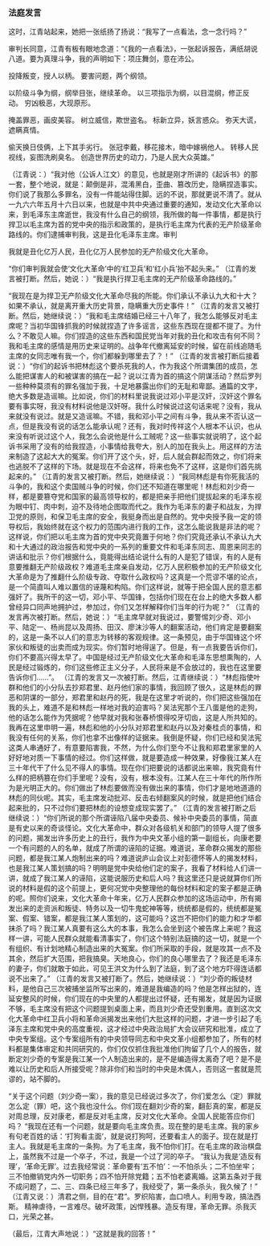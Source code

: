 ### 法庭发言

这时，江青站起来，她把一张纸扬了扬说：“我写了一点看法，念一念行吗？”

审判长同意，江青有板有眼地念道：“《我的一点看法》，一张起诉报告，满纸胡说八道。要为真理斗争，我的声明如下：项庄舞剑，意在沛公。 

投降叛变，授人以柄。 要害问题，两个纲领。

以阶级斗争为纲，纲举目张，继续革命。 以三项指示为纲，以目混纲，修正反动。 穷凶极恶，大现原形。 

掩盖罪恶，画皮美容。 树立威信，欺世盗名。 标新立异，妖言惑众。 弥天大谎，遮瞒真情。

偷天换日伎俩，上下其手劣行。 
张冠李戴，移花接木，暗中嫁祸他人。 
转移人民视线，妄图洗刷臭名。 
创造世界历史的动力，乃是人民大众英雄。” 

（江青说：）“我对他（公诉人江文）的意见，也就是刚才所讲的《起诉书》的那一套，整个地说，就是：颠倒是非，混淆黑白，歪曲、篡改历史，隐瞒捏造事实。你们说了我那么多罪名，没有一件能站得住脚。远的不说，那就更说不清了。就从一九六六年五月十六日以来，也就是中共中央通过重要的通知，发动文化大革命以来，到毛泽东主席逝世，我没有什么自己的纲领，我所做的每一件事情，都是执行捍卫以毛主席为首的党中央的指示和政策的，是执行毛主席为代表的无产阶级革命路线的。你们逮捕审判我，这是丑化毛泽东主席。审判

我就是丑化亿万人民，丑化亿万人民参加的无产阶级文化大革命。

“你们审判我就会使‘文化大革命’中的‘红卫兵’和‘红小兵’抬不起头来。” 
（江青的发言被打断。然后，她说：）“我是执行捍卫毛主席的无产阶级革命路线的。”

“我现在是为捍卫无产阶级文化大革命尽我的所能。你们承认不承认九大和十大？如果不承认，就是离开重大历史背景，隐瞒重大历史事件！” 
（江青的发言又被打断。然后，她继续说：）“我和毛主席结婚已经三十八年了，我怎么能够反对毛主席呢？当初华国锋抓我的时候就捏造了许多谣言，这些东西现在提都不提了。为什么？不敢见人嘛。你们捏造的这些东西和国民党当年对我的丑化和攻击有何不同？我和毛主席的感情是用历史来证明的。战争年代撤离延安的时候，留在前线追随毛主席的女同志唯有我一个，你们都躲到哪里去了？！” 
（江青的发言被打断后接着说：）“你们的起诉书把林彪这个要杀死我的人，作为我这个所谓集团的成员，怎么能把谋害人的和被谋害的搞在一起？说以江青为首的搞这个阴谋活动？然后罗列一些种种莫须有的罪名强加于我，十足地暴露出你们的无耻和卑鄙。通篇的文字，绝大多数是造谣嘛。比如说，你们的材料里说我说过邓小平是汉奸，汉奸这个罪名要有事实呀，我没有材料说他是汉奸呀。我什么时候说过这句话来呢？没有，我从来就没有说过。就是又造谣嘛。不错，我和邓小平之间有斗争，我从来不否认这一点，但是我没有说的话怎么能承认呢？还有，我对时传祥这个人根本不认识，也从来没有听说过这个人，我怎么会说他是什么工贼呢？这一些事实就说明了，这个起诉书采用了没有的给我捏造，小事情给我夸大，别人的加在我头上。用这样的方法来制造了这起大大的冤案。你们开了这个头，好，后人就会群起而效之，你们将来也逃脱不了这样的下场。就是现在不会这样，将来也免不了这样，这是你们首先挑起来的。” 
（江青的发言又被打断。然后，她继续说：）“我同林彪是有你死我活的斗争的，我和这个卖国贼斗争的时候，你们还不知道在哪里呢！林彪和刘少奇一样，都是要篡夺党和国家的最高领导权的，都是把亲手把他们提拔起来的毛泽东视为眼中钉、肉中刺，迫不及待地企图取而代之。我作为毛泽东的妻子和战友，为捍卫党的原则，和保卫毛主席的安全，我挺身而出是自然的。党中央授予我一定的领导权后，我始终就在这个权力的范围内进行我的工作，这怎么能说我是非法的呢？这样说，你们把以毛主席为首的党中央究竟置于何地？你们究竟还承认不承认九大和十大通过的政治报告和党中央的一系列的重要文件和毛泽东同志、周恩来同志的讲话和批示？你们根据什么，竟能得出结论说什么有的人是犯了错误，有的人是有意要推翻无产阶级政权？难道毛主席亲自发动，亿万人民积极参加的无产阶级文化大革命是为了推翻什么阶级专政、夺取什么政权吗？这真是一个荒谬不堪的论点，是一个简直叫人难以置信的诬蔑和构陷。你们这样说，就等于把全国人民的意志都强奸了。我所干的这一切，邓小平、华国锋，包括你们现在在台上的绝大多数人都曾经异口同声地拥护过，参加过，你们又怎样解释你们当年的行为呢？” 
（江青的发言再次被打断。然后，她说：）“毛主席早就对我说过，要警惕刘少奇、邓小平、陆定一、杨尚昆以及周扬、田汉、廖沫沙等人的翻案活动，他们肯定是要翻案的，这是一条不以人们的意志为转移的客观规律。这一条预见，由于华国锋这个坏家伙和叛徒的出卖而成为现实。你们暂时地得逞了。但是，有一点我要告诉你们，你们不要高兴得太早了。中国是经过无产阶级文化大革命和毛泽东思想熏陶的，人民是经过锻炼的，你们这些修正主义分子，人民将来是不会放过的，我也在这里要告诉你们……”。
（江青的发言又一次被打断。然后，江青继续说：）“林彪指使叶群和他们的小分队去抄郑君里、赵丹他们家的事情，我回顾了很久，这是林彪的罪恶和阴谋的一部分，郑君里和赵丹的死，我是在这里才听说的，你们把这些强加在我的头上，难道不是和林彪一样地对我的迫害吗？吴法宪那个王八蛋是他的走狗，他的话怎么能作为凭据呢？他早就对我和张春桥恨得咬牙切齿，这是人所共知的。我再在这里申明一遍，林彪和他的小分队对郑君里和赵丹以及对秦桂贞的事情，和我没有任何的关系，你们也拿不出像样的证据来。我倒是怀疑，你们已经和吴法宪这类人串通好了，有意要陷害我，不然，为什么你们至今不让我和郑君里家里的人好好地对质一下事情的经过。你们这样做，就是要造成一种效果，好像我江某人在三十年代干了什么见不得人的事情。现在你们把要说的话都说出来嘛，我究竟有什么样的把柄篡在你们手里呢？没有，没有，根本没有。江某人在三十年代的所作所为是光明正大的。你们做出了林彪要做而没有做出来的事情，你们才是地地道道的林彪的同伙呢。其实，毛主席发动批邓、反击右倾翻案风的时候，就是把他们结合起来批的，只不过你们要把林彪的设想变成现实罢了。” 
（江青的发言被打断之后继续说：）“你们所说的那个所谓诬陷八届中央委员、候补中央委员的事情，简直是有史以来的奇谈怪论。文化大革命中，群众对各级机关和部门的领导人提了很多的问题，揭发出许多历史上的丑行，我作为中央文革小组的第一副组长，向康老要一个有问题的人的名单，就成了所谓的诬陷的证据。难道说，革命群众揭发的那些问题，都是我江某人炮制出来的吗？难道说庐山会议上对彭德怀等人的揭发材料，也是我江某人策划搞的吗？明明是党中央给他们定的案子，我看了材料给人们讲一讲，就成了我江某人的诬陷，这能说服历史和后人吗？我这里还只是说就算你们所说的材料是假的这个前提上，更何况党中央整理他的每份材料和定的案子都是正确的呢。照你们说来，文化大革命十年来，亿万人民群众参加的这场运动中，所有揭发出来的走资派和叛徒、特务以及一切牛鬼蛇神等等，统统都是假的，统统都是冤案、假案、错案，都是我江某人策划的，这可能吗？这岂不把你们的能力和才华都抹杀了吗？我江某人真要有这么大的本事，我怎么会坐到这个被告席上来呢？我这样一讲，可能人民群众就能看清事实了，你们这个特别法庭搞的这一切，就是一个有组织、有计划地精心制造出来的大冤案。你们所采取的手段，就是攻其一点不及其余，然后扩大范围，把我搞臭。天地良心，你们的良心哪里去了？我还是毛泽东的妻子，你们就敢于如此，可见王洪文为什么到了法庭，到了这个地方吓得连话都说不出来了。” 
（江青的发言又被打断了。然后，她继续说：）“刘少奇的叛徒材料，是他自己三次被捕坐监所写出来的，难道是我编造的吗？他是怎样出狱的，连延安整风的时候，你们现在的中央里的人都提出过怀疑，还有揭发，就是因为证据不够，毛主席没有把这个问题提到桌面上来，而且刘少奇还受到重用。直到这次文化大革命中红卫兵小将和革命派揭发出来他们大批这样的问题，才进一步引起了毛泽东主席和党中央的高度重视，这才经过中央政治局扩大会议研究和批准，成立了中央专案组。这个专案组所有的中央领导同志和中央文革小组都参加了，所有的材料都是集体审定和共同研究的，你们仅仅抓住我批准他们拘留了几个人的报告，就断定刘少奇的专案是我江某一个人制造出来的，是不是编造得太离奇了吧？是不是难以让历史和后人所接受呢？除非你们和当时的中央是木偶人，否则这一套就是荒谬的，站不脚的。

“关于这个问题（刘少奇一案），我的意见已经说过多次了，你们爱怎么（定）罪就怎么定（罪）吧，这个我也没什么。你们现在翻刘少奇的案，翻彭真的案，都是反对周总理，反对康老，都是反对毛主席，反对文化大革命。全国人民能答应你们吗？ 
“我现在还有一个问题，就是要向毛主席负责。现在整的是毛主席。我的家乡有句老百姓的话：‘打狗看主面’，就是说打狗呵，还要看主人的面子。现在就是打主人。我就是毛主席的一条狗。为了毛主席，我不怕你们打。在毛主席的政治棋盘上，虽然我不过是一个卒子，不过，我是一个过了河的卒子。 
“我认为我是‘造反有理’，‘革命无罪’。过去我经常说：革命要有‘五不怕’：一不怕杀头；二不怕坐牢；三不怕撤销党内外一切职务；四不怕开除党籍；五不怕老婆离婚。这第五条对于我不成问题了，二、三、四条已经三年多了，我经受了，第一条杀头，我久候了！” 
（江青又说：）清君之侧，目的在“君”。罗织陷害，血口喷人。利用专政，搞法西斯。
精神虐待，一言难尽。破坏政策，凶悍残暴。造反有理，革命无罪。杀我灭口，光荣之甚。

（最后，江青大声地说：）“这就是我的回答！”